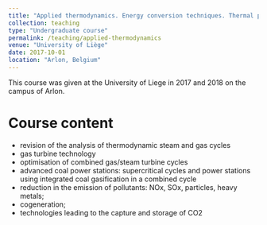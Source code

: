 ```yaml
---
title: "Applied thermodynamics. Energy conversion techniques. Thermal power plants"
collection: teaching
type: "Undergraduate course"
permalink: /teaching/applied-thermodynamics
venue: "University of Liège"
date: 2017-10-01
location: "Arlon, Belgium"
---
```


This course was given at the University of Liege in 2017 and 2018 on the campus of Arlon.

Course content
======
* revision of the analysis of thermodynamic steam and gas cycles
* gas turbine technology
* optimisation of combined gas/steam turbine cycles
* advanced coal power stations: supercritical cycles and power stations using integrated coal gasification in a combined cycle
* reduction in the emission of pollutants: NOx, SOx, particles, heavy metals; 
* cogeneration; 
* technologies leading to the capture and storage of CO2
